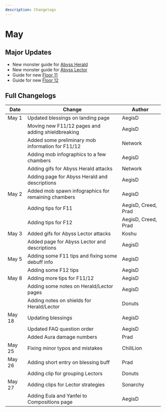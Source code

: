```yaml
---
description: Changelogs
---
```


# May

## Major Updates

* New monster guide for [Abyss Herald](../../monsters/abyss-order/abyss-herald.md)
* New monster guide for [Abyss Lector](../../monsters/abyss-order/abyss-lector.md)
* Guide for new [Floor 11](../../archive/previous-floors/floor-11-v15.md)
* Guide for new [Floor 12](../../archive/previous-floors/floor-12-v15.md)

## Full Changelogs

| Date   | Change                                              | Author              |
| ------ | --------------------------------------------------- | ------------------- |
| May 1  | Updated blessings on landing page                   | AegisD              |
|        | Moving new F11/12 pages and adding shieldbreaking   | AegisD              |
|        | Added some preliminary mob information for F11/12   | Network             |
|        | Adding mob infographics to a few chambers           | AegisD              |
|        | Adding gifs for Abyss Herald attacks                | Network             |
|        | Adding page for Abyss Herald and descriptions       | AegisD              |
| May 2  | Added mob spawn infographics for remaining chambers | AegisD              |
|        | Adding tips for F11                                 | AegisD, Creed, Prad |
|        | Adding tips for F12                                 | AegisD, Creed, Prad |
| May 3  | Added gifs for Abyss Lector attacks                 | Koshu               |
|        | Added page for Abyss Lector and descriptions        | AegisD              |
| May 5  | Adding some F11 tips and fixing some debuff info    | AegisD              |
|        | Adding some F12 tips                                | AegisD              |
| May 8  | Adding more tips for F11/12                         | AegisD              |
|        | Adding some notes on Herald/Lector pages            | AegisD              |
|        | Adding notes on shields for Herald/Lector           | Donuts              |
| May 18 | Updating blessings                                  | AegisD              |
|        | Updated FAQ question order                          | AegisD              |
|        | Added Aura damage numbers                           | Prad                |
| May 25 | Fixing minor typos and mistakes                     | ChiliLion           |
| May 26 | Adding short entry on blessing buff                 | Prad                |
|        | Adding clip for grouping Lectors                    | Donuts              |
| May 27 | Adding clips for Lector strategies                  | Sonarchy            |
|        | Adding Eula and Yanfei to Compositions page         | AegisD              |

